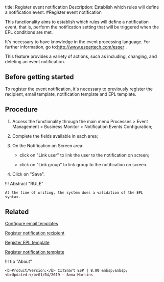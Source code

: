 title: Register event notification
Description: Establish which rules will define a notification event.
#Register event notification

This functionality aims to establish which rules will define a notification
event, that is, perform the notification setting that will be triggered when the
EPL conditions are met.

It's necessary to have knowledge in the event processing language. For further
information, go to:<http://www.espertech.com/esper> .

This feature provides a variety of actions, such as including, changing, and
deleting an event notification.

Before getting started
--------------------------

To register the event notification, it's necessary to previously register the
recipient, email template, notification template and EPL template.

Procedure
-------------

1.  Access the functionality through the main menu Processes \> Event Management
    \> Business Monitor \> Notification Events Configuration;

2.  Complete the fields available in each area;

3.  On the Notification on Screen area:

    * click on "Link user" to link the user to the notification on screen;

    * click on "Link group" to link group to the notification on screen.

1.  Click on "Save".


!!! Abstract "RULE"

    At the time of writing, the system does a validation of the EPL syntax.



Related
-------

[Configure email templates](/en-us/citsmart-esp-8/platform-administration/email-settings/email-templates-configure-email-template.html)

[Register notification recipient](/en-us/citsmart-esp-8/processes/event/configuration/register-notification-recipient.html)

[Register EPL template](/en-us/citsmart-esp-8/processes/event/configuration/register-epl-template.html)

[Register notification template](/en-us/citsmart-esp-8/additional-features/communication-and-notification/notification/configuration/template-create.html)


!!! tip "About"

    <b>Product/Version:</b> CITSmart ESP | 8.00 &nbsp;&nbsp;
    <b>Updated:</b>01/04/2019 – Anna Martins
